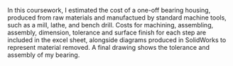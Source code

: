 In this coursework, I estimated the cost of a one-off bearing housing, produced from raw materials and manufactued by standard machine tools, such as a mill, lathe, and bench drill.
Costs for machining, assembling, assembly, dimension, tolerance and surface finish for each step are included in the excel sheet, alongside diagrams produced in SolidWorks to represent material removed. 
A final drawing shows the tolerance and assembly of my bearing. 
